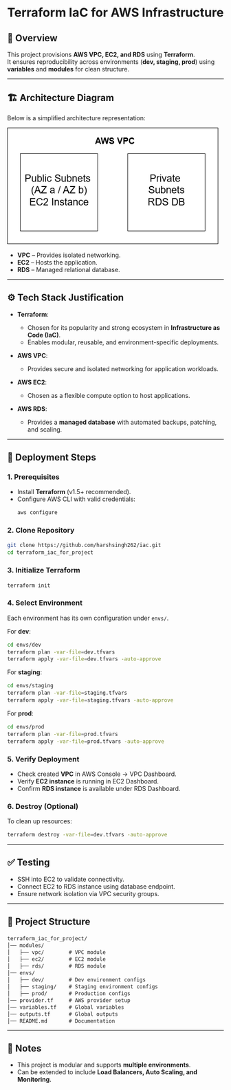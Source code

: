 # Terraform IaC for AWS Infrastructure

## 📌 Overview
This project provisions **AWS VPC, EC2, and RDS** using **Terraform**.  
It ensures reproducibility across environments (**dev, staging, prod**) using **variables** and **modules** for clean structure.

---

## 🏗️ Architecture Diagram
Below is a simplified architecture representation:

![AWS Architecture](/aws_architecture.png)

- **VPC** – Provides isolated networking.  
- **EC2** – Hosts the application.  
- **RDS** – Managed relational database.  

---

## ⚙️ Tech Stack Justification

- **Terraform**:  
  - Chosen for its popularity and strong ecosystem in **Infrastructure as Code (IaC)**.  
  - Enables modular, reusable, and environment-specific deployments.  

- **AWS VPC**:  
  - Provides secure and isolated networking for application workloads.  

- **AWS EC2**:  
  - Chosen as a flexible compute option to host applications.  

- **AWS RDS**:  
  - Provides a **managed database** with automated backups, patching, and scaling.  

---

## 🚀 Deployment Steps

### 1. Prerequisites
- Install **Terraform** (v1.5+ recommended).  
- Configure AWS CLI with valid credentials:  
  ```bash
  aws configure
  ```

### 2. Clone Repository
```bash
git clone https://github.com/harshsingh262/iac.git
cd terraform_iac_for_project
```

### 3. Initialize Terraform
```bash
terraform init
```

### 4. Select Environment
Each environment has its own configuration under `envs/`.

For **dev**:
```bash
cd envs/dev
terraform plan -var-file=dev.tfvars
terraform apply -var-file=dev.tfvars -auto-approve
```

For **staging**:
```bash
cd envs/staging
terraform plan -var-file=staging.tfvars
terraform apply -var-file=staging.tfvars -auto-approve
```

For **prod**:
```bash
cd envs/prod
terraform plan -var-file=prod.tfvars
terraform apply -var-file=prod.tfvars -auto-approve
```

### 5. Verify Deployment
- Check created **VPC** in AWS Console → VPC Dashboard.  
- Verify **EC2 instance** is running in EC2 Dashboard.  
- Confirm **RDS instance** is available under RDS Dashboard.  

### 6. Destroy (Optional)
To clean up resources:
```bash
terraform destroy -var-file=dev.tfvars -auto-approve
```

---

## ✅ Testing
- SSH into EC2 to validate connectivity.  
- Connect EC2 to RDS instance using database endpoint.  
- Ensure network isolation via VPC security groups.  

---

## 📂 Project Structure
```
terraform_iac_for_project/
│── modules/
│   ├── vpc/        # VPC module
│   ├── ec2/        # EC2 module
│   ├── rds/        # RDS module
│── envs/
│   ├── dev/        # Dev environment configs
│   ├── staging/    # Staging environment configs
│   ├── prod/       # Production configs
│── provider.tf     # AWS provider setup
│── variables.tf    # Global variables
│── outputs.tf      # Global outputs
│── README.md       # Documentation
```

---

## 🌟 Notes
- This project is modular and supports **multiple environments**.  
- Can be extended to include **Load Balancers, Auto Scaling, and Monitoring**.  

